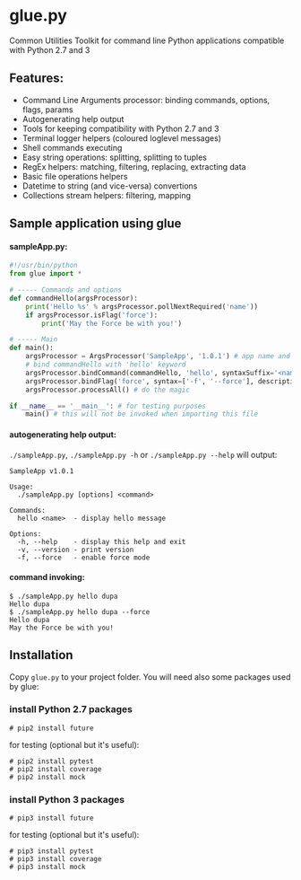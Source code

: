 # glue.py
Common Utilities Toolkit for command line Python applications compatible with Python 2.7 and 3

## Features:
* Command Line Arguments processor: binding commands, options, flags, params
* Autogenerating help output
* Tools for keeping compatibility with Python 2.7 and 3
* Terminal logger helpers (coloured loglevel messages)
* Shell commands executing
* Easy string operations: splitting, splitting to tuples
* RegEx helpers: matching, filtering, replacing, extracting data
* Basic file operations helpers
* Datetime to string (and vice-versa) convertions
* Collections stream helpers: filtering, mapping

## Sample application using glue
#### sampleApp.py:
```python
#!/usr/bin/python
from glue import *

# ----- Commands and options
def commandHello(argsProcessor):
	print('Hello %s' % argsProcessor.pollNextRequired('name'))
	if argsProcessor.isFlag('force'):
		print('May the Force be with you!')

# ----- Main
def main():
	argsProcessor = ArgsProcessor('SampleApp', '1.0.1') # app name and version
	# bind commandHello with 'hello' keyword 
	argsProcessor.bindCommand(commandHello, 'hello', syntaxSuffix='<name>', description='display hello message')
	argsProcessor.bindFlag('force', syntax=['-f', '--force'], description='enable force mode')
	argsProcessor.processAll() # do the magic

if __name__ == '__main__': # for testing purposes
	main() # this will not be invoked when importing this file
```
#### autogenerating help output:
```./sampleApp.py```, ```./sampleApp.py -h``` or ```./sampleApp.py --help``` will output:
```
SampleApp v1.0.1

Usage:
  ./sampleApp.py [options] <command>

Commands:
  hello <name>  - display hello message

Options:
  -h, --help    - display this help and exit
  -v, --version - print version
  -f, --force   - enable force mode
```
#### command invoking:
```shell
$ ./sampleApp.py hello dupa
Hello dupa
$ ./sampleApp.py hello dupa --force
Hello dupa
May the Force be with you!
```

## Installation
Copy ```glue.py``` to your project folder.
You will need also some packages used by glue:
### install Python 2.7 packages
```shell
# pip2 install future
```
for testing (optional but it's useful):
```shell
# pip2 install pytest
# pip2 install coverage
# pip2 install mock
```
### install Python 3 packages
```shell
# pip3 install future
```
for testing (optional but it's useful):
```shell
# pip3 install pytest
# pip3 install coverage
# pip3 install mock
```
